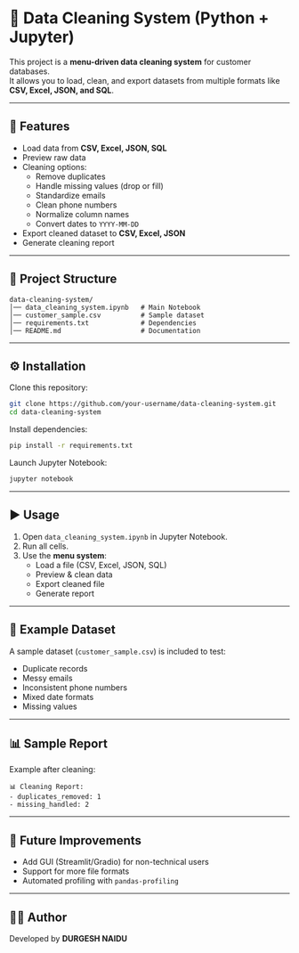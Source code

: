 # 🧹 Data Cleaning System (Python + Jupyter)

This project is a **menu-driven data cleaning system** for customer databases.  
It allows you to load, clean, and export datasets from multiple formats like **CSV, Excel, JSON, and SQL**.

---

## 🚀 Features
- Load data from **CSV, Excel, JSON, SQL**
- Preview raw data
- Cleaning options:
  - Remove duplicates
  - Handle missing values (drop or fill)
  - Standardize emails
  - Clean phone numbers
  - Normalize column names
  - Convert dates to `YYYY-MM-DD`
- Export cleaned dataset to **CSV, Excel, JSON**
- Generate cleaning report

---

## 📂 Project Structure
```
data-cleaning-system/
│── data_cleaning_system.ipynb   # Main Notebook
│── customer_sample.csv          # Sample dataset
│── requirements.txt             # Dependencies
│── README.md                    # Documentation
```

---

## ⚙️ Installation
Clone this repository:
```bash
git clone https://github.com/your-username/data-cleaning-system.git
cd data-cleaning-system
```

Install dependencies:
```bash
pip install -r requirements.txt
```

Launch Jupyter Notebook:
```bash
jupyter notebook
```

---

## ▶️ Usage
1. Open `data_cleaning_system.ipynb` in Jupyter Notebook.
2. Run all cells.
3. Use the **menu system**:
   - Load a file (CSV, Excel, JSON, SQL)
   - Preview & clean data
   - Export cleaned file
   - Generate report

---

## 🧪 Example Dataset
A sample dataset (`customer_sample.csv`) is included to test:
- Duplicate records
- Messy emails
- Inconsistent phone numbers
- Mixed date formats
- Missing values

---

## 📊 Sample Report
Example after cleaning:
```
📊 Cleaning Report:
- duplicates_removed: 1
- missing_handled: 2
```

---

## 📌 Future Improvements
- Add GUI (Streamlit/Gradio) for non-technical users
- Support for more file formats
- Automated profiling with `pandas-profiling`

---

## 👨‍💻 Author
Developed by **DURGESH NAIDU**
